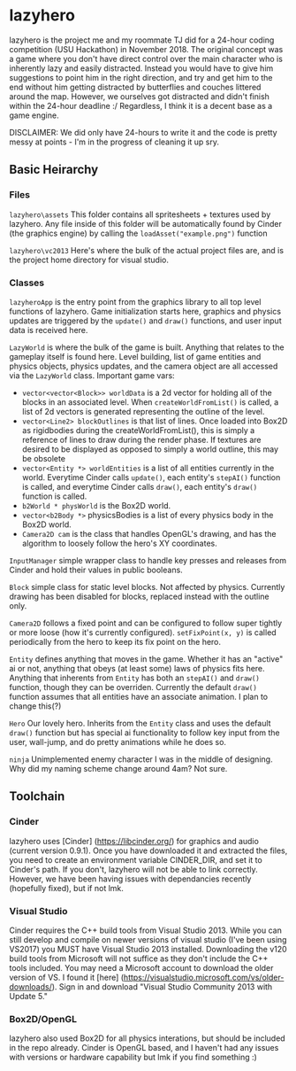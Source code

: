 # lazyhero

lazyhero is the project me and my roommate TJ did for a 24-hour coding competition (USU Hackathon) in November 2018. The original concept was a game where you don't have direct control over the main character who is inherently lazy and easily distracted. Instead you would have to give him suggestions to point him in the right direction, and try and get him to the end without him getting distracted by butterflies and couches littered around the map. However, we ourselves got distracted and didn't finish within the 24-hour deadline :/ Regardless, I think it is a decent base as a game engine.

DISCLAIMER: We did only have 24-hours to write it and the code is pretty messy at points - I'm in the progress of cleaning it up sry.


## Basic Heirarchy

### Files

`lazyhero\assets` This folder contains all spritesheets + textures used by lazyhero. Any file inside of this folder will be automatically found by Cinder (the graphics engine) by calling the `loadAsset("example.png")` function

`lazyhero\vc2013` Here's where the bulk of the actual project files are, and is the project home directory for visual studio.

### Classes

`lazyheroApp` is the entry point from the graphics library to all top level functions of lazyhero. Game initialization starts here, graphics and physics updates are triggered by the `update()` and `draw()` functions, and user input data is received here.


`LazyWorld` is where the bulk of the game is built. Anything that relates to the gameplay itself is found here. Level building, list of game entities and physics objects, physics updates, and the camera object are all accessed via the `LazyWorld` class.
Important game vars:
- `vector<vector<Block>> worldData` is a 2d vector for holding all of the blocks in an associated level. When `createWorldFromList()` is called, a list of 2d vectors is generated representing the outline of the level. 
- `vector<Line2> blockOutlines` is that list of lines. Once loaded into Box2D as rigidbodies during the createWorldFromList(), this is simply a reference of lines to draw during the render phase. If textures are desired to be displayed as opposed to simply a world outline, this may be obsolete
- `vector<Entity *> worldEntities` is a list of all entities currently in the world. Everytime Cinder calls `update()`, each entity's `stepAI()` function is called, and everytime Cinder calls `draw()`, each entity's `draw()` function is called.
- `b2World * physWorld` is the Box2D world.
- `vector<b2Body *>` physicsBodies is a list of every physics body in the Box2D world.
- `Camera2D cam` is the class that handles OpenGL's drawing, and has the algorithm to loosely follow the hero's XY coordinates.

`InputManager` simple wrapper class to handle key presses and releases from Cinder and hold their values in public booleans.

`Block` simple class for static level blocks. Not affected by physics. Currently drawing has been disabled for blocks, replaced instead with the outline only.

`Camera2D` follows a fixed point and can be configured to follow super tightly or more loose (how it's currently configured). `setFixPoint(x, y)` is called periodically from the hero to keep its fix point on the hero.

`Entity` defines anything that moves in the game. Whether it has an "active" ai or not, anything that obeys (at least some) laws of physics fits here. Anything that inherents from `Entity` has both an `stepAI()` and `draw()` function, though they can be overriden. Currently the default `draw()` function assumes that all entities have an associate animation. I plan to change this(?)

`Hero` Our lovely hero. Inherits from the `Entity` class and uses the default `draw()` function but has special ai functionality to follow key input from the user, wall-jump, and do pretty animations while he does so.

`ninja` Unimplemented enemy character I was in the middle of designing. Why did my naming scheme change around 4am? Not sure.


## Toolchain

### Cinder
lazyhero uses [Cinder] (https://libcinder.org/) for graphics and audio (current version 0.9.1). Once you have downloaded it and extracted the files, you need to create an environment variable CINDER_DIR, and set it to Cinder's path. If you don't, lazyhero will not be able to link correctly. However, we have been having issues with dependancies recently (hopefully fixed), but if not lmk.

### Visual Studio
Cinder requires the C++ build tools from Visual Studio 2013. While you can still develop and compile on newer versions of visual studio (I've been using VS2017) you MUST have Visual Studio 2013 installed. Downloading the v120 build tools from Microsoft will not suffice as they don't include the C++ tools included. You may need a Microsoft account to download the older version of VS. I found it [here] (https://visualstudio.microsoft.com/vs/older-downloads/). Sign in and download "Visual Studio Community 2013 with Update 5."

### Box2D/OpenGL
lazyhero also used Box2D for all physics interations, but should be included in the repo already. Cinder is OpenGL based, and I haven't had any issues with versions or hardware capability but lmk if you find something :)
